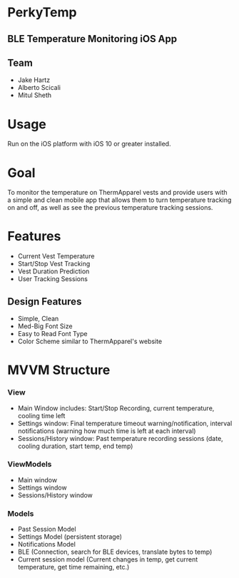 # PerkyTemp

## BLE Temperature Monitoring iOS App

## Team

- Jake Hartz
- Alberto Scicali
- Mitul Sheth

# Usage

Run on the iOS platform with iOS 10 or greater installed.


# Goal 

To monitor the temperature on ThermApparel vests and provide users with a
simple and clean mobile app that allows them to turn temperature tracking on
and off, as well as see the previous temperature tracking sessions.


# Features

- Current Vest Temperature
- Start/Stop Vest Tracking
- Vest Duration Prediction
- User Tracking Sessions

## Design Features

- Simple, Clean
- Med-Big Font Size
- Easy to Read Font Type
- Color Scheme similar to ThermApparel's website


# MVVM Structure

### View

- Main Window includes: Start/Stop Recording, current temperature, cooling time left
- Settings window: Final temperature timeout warning/notification, interval
  notifications (warning how much time is left at each interval)
- Sessions/History window: Past temperature recording sessions (date, cooling
  duration, start temp, end temp)

### ViewModels

- Main window
- Settings window
- Sessions/History window

### Models

- Past Session Model
- Settings Model (persistent storage)
- Notifications Model
- BLE (Connection, search for BLE devices, translate bytes to temp)
- Current session model (Current changes in temp, get current temperature, get
  time remaining, etc.)
